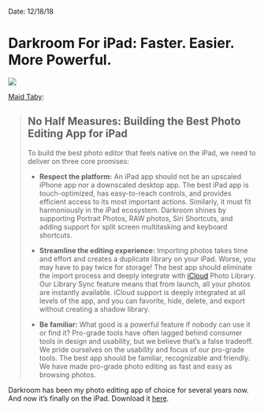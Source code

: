 Date: 12/18/18

# Darkroom For iPad: Faster. Easier. More Powerful.

![](https://cdn-images-1.medium.com/max/2000/1*A3tPtMWTnOwynYDCrTGQMA.jpeg)

[Majd Taby](https://medium.com/the-bergen-company/darkroom-for-ipad-faster-easier-more-powerful-a74e13109923):

> ## No Half Measures: Building the Best Photo Editing App for iPad
> 
> To build the best photo editor that feels native on the iPad, we need to deliver on three core promises:
> 
> - **Respect the platform:** An iPad app should not be an upscaled iPhone app nor a downscaled desktop app. The best iPad app is touch-optimized, has easy-to-reach controls, and provides efficient access to its most important actions. Similarly, it must fit harmoniously in the iPad ecosystem. Darkroom shines by supporting Portrait Photos, RAW photos, Siri Shortcuts, and adding support for split screen multitasking and keyboard shortcuts.
> 			 
> - **Streamline the editing experience:** Importing photos takes time and effort and creates a duplicate library on your iPad. Worse, you may have to pay twice for storage! The best app should eliminate the import process and deeply integrate with [iCloud](https://www.apple.com/icloud/) Photo Library. Our Library Sync feature means that from launch, all your photos are instantly available. iCloud support is deeply integrated at all levels of the app, and you can favorite, hide, delete, and export without creating a shadow library.
> 			 
> - **Be familiar:** What good is a powerful feature if nobody can use it or find it? Pro-grade tools have often lagged behind consumer tools in design and usability, but we believe that’s a false tradeoff. We pride ourselves on the usability and focus of our pro-grade tools. The best app should be familiar, recognizable and friendly. We have made pro-grade photo editing as fast and easy as browsing photos.

Darkroom has been my photo editing app of choice for several years now. And now it’s finally on the iPad. Download it [here](https://itunes.apple.com/us/app/darkroom-photo-editor/id953286746).
